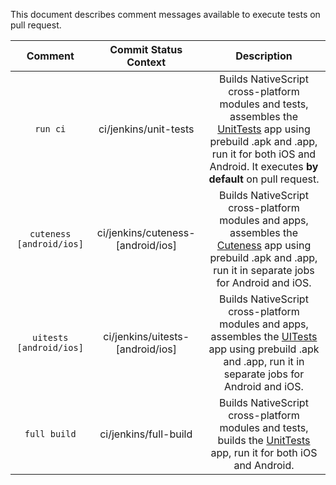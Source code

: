 This document describes comment messages available to execute tests on pull request.

|Comment                 |Commit Status Context|Description|
|:----------------------:|:-------------------:|:---------:|
|`run ci`                |ci/jenkins/unit-tests|Builds NativeScript cross-platform modules and tests, assembles the [UnitTests](https://github.com/NativeScript/NativeScript/tree/master/tests) app using prebuild .apk and .app, run it for both iOS and Android. It executes __by default__ on pull request.|
|`cuteness [android/ios]`|ci/jenkins/cuteness-[android/ios]|Builds NativeScript cross-platform modules and apps, assembles the [Cuteness](https://github.com/NativeScript/NativeScript/tree/master/apps/app/cuteness.io) app using prebuild .apk and .app, run it in separate jobs for Android and iOS.                    |
|`uitests [android/ios]`|ci/jenkins/uitests-[android/ios]|Builds NativeScript cross-platform modules and apps, assembles the [UITests](https://github.com/NativeScript/NativeScript/tree/master/apps/app/ui-tests-app) app using prebuild .apk and .app, run it in separate jobs for Android and iOS.                    |
|`full build`|ci/jenkins/full-build|Builds NativeScript cross-platform modules and tests, builds the [UnitTests](https://github.com/NativeScript/NativeScript/tree/master/tests) app, run it for both iOS and Android.|

